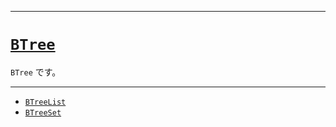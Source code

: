 _____

# [`BTree`](https://github.com/titanium-22/Library_py/tree/main/DataStructures/BTree)

`BTree` です。

_____

- [`BTreeList`](./BTreeList.md)
- [`BTreeSet`](./BTreeSet.md)

